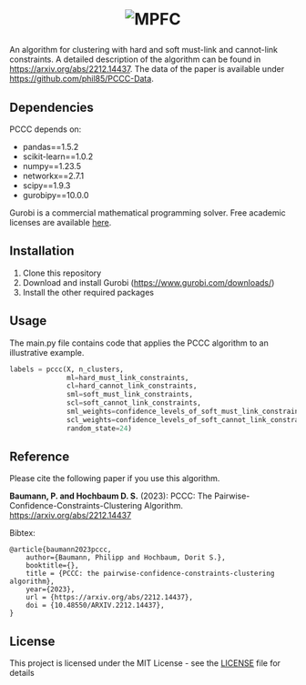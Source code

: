 
<h1 align="center">
  <br>
  
  ![MPFC](README/pccc.gif)

</h1>

An algorithm for clustering with hard and soft must-link and cannot-link constraints. A detailed description of the algorithm can be found in https://arxiv.org/abs/2212.14437. The data of the paper is available under https://github.com/phil85/PCCC-Data.

## Dependencies

PCCC depends on:
* pandas==1.5.2
* scikit-learn==1.0.2
* numpy==1.23.5
* networkx==2.7.1
* scipy==1.9.3
* gurobipy==10.0.0

Gurobi is a commercial mathematical programming solver. Free academic licenses are available [here](https://www.gurobi.com/academia/academic-program-and-licenses/). 

## Installation

1) Clone this repository
2) Download and install Gurobi (https://www.gurobi.com/downloads/)
3) Install the other required packages

## Usage

The main.py file contains code that applies the PCCC algorithm to an illustrative example.

```python
labels = pccc(X, n_clusters,
              ml=hard_must_link_constraints,
              cl=hard_cannot_link_constraints,
              sml=soft_must_link_constraints,
              scl=soft_cannot_link_constraints,
              sml_weights=confidence_levels_of_soft_must_link_constraints,
              scl_weights=confidence_levels_of_soft_cannot_link_constraints,
              random_state=24)
```

## Reference

Please cite the following paper if you use this algorithm.

**Baumann, P. and Hochbaum D. S.** (2023): PCCC: The Pairwise-Confidence-Constraints-Clustering Algorithm. https://arxiv.org/abs/2212.14437

Bibtex:
```
@article{baumann2023pccc,
	author={Baumann, Philipp and Hochbaum, Dorit S.},
	booktitle={},
	title = {PCCC: the pairwise-confidence-constraints-clustering algorithm},
	year={2023},
	url = {https://arxiv.org/abs/2212.14437},
	doi = {10.48550/ARXIV.2212.14437},
}
```

## License

This project is licensed under the MIT License - see the [LICENSE](LICENSE) file for details



